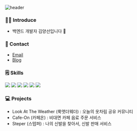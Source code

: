![header](https://capsule-render.vercel.app/api?type=waving&height=200&text=Welcome!&fontsize=15&fontColor=FFFFFF)
### 🙋‍♀️ Introduce
- 백엔드 개발자 김양선입니다 🙂

### 🤙 Contact
- [Email](blueskyee52@gmail.com)
- [Blog](https://sundroiod.tistory.com/)
  
### 🗒️ Skills
<img src="https://img.shields.io/badge/Java-4479A1?style=for-the-badge&logo=java&logoColor=white"> <img src="https://img.shields.io/badge/Spring Boot-6DB33F?style=for-the-badge&logo=springboot&logoColor=white">
<img src="https://img.shields.io/badge/Spring Security-6DB33F?style=for-the-badge&logo=springsecurity&logoColor=white">
<img src="https://img.shields.io/badge/MySQL-4479A1?style=for-the-badge&logo=mysql&logoColor=white">
 <img src="https://img.shields.io/badge/Java Script-F7DF1E?style=for-the-badge&logo=javascript&logoColor=white">
<img src="https://img.shields.io/badge/php-6C78AF?style=for-the-badge&logo=phpmyadmin&logoColor=white">

### 💻 Projects
- Look At The Weather (룩앳더웨더) : 오늘의 옷차림 공유 커뮤니티
- Cafe-On (카페온) : 비대면 카페 음료 주문 서비스
- Steper (스텝퍼) : 나의 신발을 찾아서, 신발 판매 서비스


